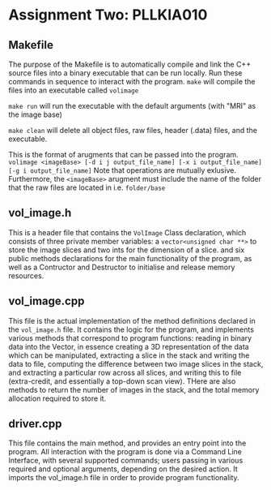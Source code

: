 # Assignment Two: PLLKIA010

## Makefile
The purpose of the Makefile is to automatically compile and link the C++ source files into a binary executable that can be run locally. Run these commands in sequence to interact with the program.
```make``` will compile the files into an executable called ```volimage```

```make run``` will run the executable with the default arguments (with "MRI" as the image base)

```make clean``` will delete all object files, raw files, header (.data) files, and the executable. 

This is the format of arugments that can be passed into the program.
```volimage <imageBase> [-d i j output_file_name] [-x i output_file_name] [-g i output_file_name]```
Note that operations are mutually exlusive. Furthermore, the ```<imageBase>``` arugment must include the name of the folder that the raw files are located in i.e. ```folder/base``` 

## vol_image.h

This is a header file that contains the ```VolImage``` Class declaration, which consists of three private member variables: a ```vector<unsigned char **>``` to store the image slices and two ints for the dimension of a slice. and six public methods declarations for the main functionality of the program, as well as a Contructor and Destructor to initialise and release memory resources. 

## vol_image.cpp

This file is the actual implementation of the method definitions declared in the ```vol_image.h``` file. It contains the logic for the program, and implements various methods that correspond to program functions: reading in binary data into the Vector, in essence creating a 3D representation of the data which can be manipulated, extracting a slice in the stack and writing the data to file, computing the difference between two image slices in the stack, and extracting a particular row across all slices, and writing this to file (extra-credit, and essentially a top-down scan view). THere are also methods to return the number of images in the stack, and the total memory allocation required to store it.

## driver.cpp

This file contains the main method, and provides an entry point into the program. All interaction with the program is done via a Command Line Interface, with several supported commands;  users passing in various required and optional arguments, depending on the desired action. It imports the vol_image.h file in order to provide program functionality. 

